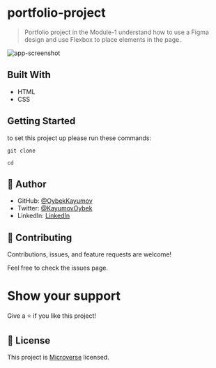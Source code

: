 # portfolio-project

> Portfolio project in the Module-1 understand how to use a Figma design and use Flexbox to place elements in the page.

![app-screenshot]()

## Built With

- HTML
- CSS

## Getting Started

to set this project up please run these commands:

`git clone `

`cd `

## 👤 Author

- GitHub: [@OybekKayumov](https://github.com/OybekKayumov)
- Twitter: [@KayumovOybek](https://twitter.com/KayumovOybek)
- LinkedIn: [LinkedIn](https://www.linkedin.com/in/oybek-kayumov-54a8485b/)

## 🤝 Contributing

Contributions, issues, and feature requests are welcome!

Feel free to check the issues page.

# Show your support

Give a ⭐️ if you like this project!

## 📝 License

This project is [Microverse](https://www.microverse.org/) licensed.
